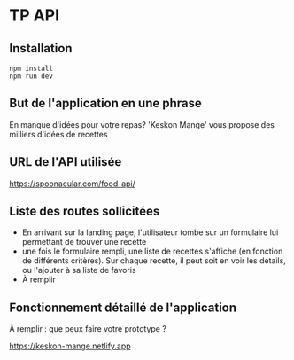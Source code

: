 # TP API

## Installation

```
npm install
npm run dev
```

## But de l'application en une phrase

En manque d'idées pour votre repas? 'Keskon Mange' vous propose des milliers d'idées de recettes

## URL de l'API utilisée

https://spoonacular.com/food-api/


## Liste des routes sollicitées

- En arrivant sur la landing page, l'utilisateur tombe sur un formulaire lui permettant de trouver une recette
- une fois le formulaire rempli, une liste de recettes s'affiche (en fonction de différents critères). Sur chaque recette, il peut soit en voir les détails, ou l'ajouter à sa liste de favoris
- À remplir

## Fonctionnement détaillé de l'application

À remplir : que peux faire votre prototype ?

https://keskon-mange.netlify.app
